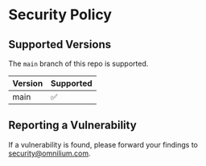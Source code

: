 # Security Policy

## Supported Versions

The `main` branch of this repo is supported.

| Version | Supported          |
| ------- | ------------------ |
| main    | :white_check_mark: |

## Reporting a Vulnerability

If a vulnerability is found, please forward your findings to security@omnilium.com.

